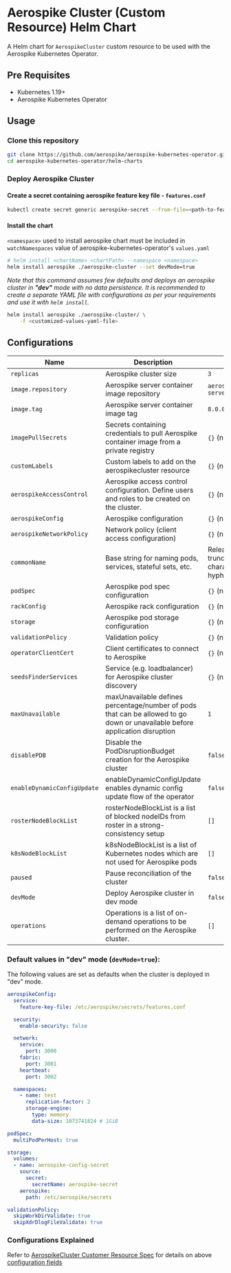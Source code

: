 # Aerospike Cluster (Custom Resource) Helm Chart

A Helm chart for `AerospikeCluster` custom resource to be used with the Aerospike Kubernetes Operator.

## Pre Requisites

- Kubernetes 1.19+
- Aerospike Kubernetes Operator

## Usage

### Clone this repository

```sh
git clone https://github.com/aerospike/aerospike-kubernetes-operator.git
cd aerospike-kubernetes-operator/helm-charts
```

### Deploy Aerospike Cluster

#### Create a secret containing aerospike feature key file - `features.conf`

```sh
kubectl create secret generic aerospike-secret --from-file=<path-to-features.conf-file> --namespace <namespace>
```

#### Install the chart
`<namespace>` used to install aerospike chart must be included in `watchNamespaces` value of aerospike-kubernetes-operator's `values.yaml`

```sh
# helm install <chartName> <chartPath> --namespace <namespace>
helm install aerospike ./aerospike-cluster --set devMode=true
```


*Note that this command assumes few defaults and deploys an aerospike cluster in **"dev"** mode with no data
persistence. It is recommended to create a separate YAML file with configurations as per your requirements and use it
with `helm install`.*

```sh
helm install aerospike ./aerospike-cluster/ \
    -f <customized-values-yaml-file>
```

## Configurations

| Name | Description                                                                                                                     | Default                                                   |
| -- |---------------------------------------------------------------------------------------------------------------------------------|-----------------------------------------------------------|
| `replicas` | Aerospike cluster size                                                                                                          | `3`                                                       |
| `image.repository` | Aerospike server container image repository                                                                             | `aerospike/aerospike-server-enterprise`                   |
| `image.tag` | Aerospike server container image tag                                                                                           | `8.0.0.0`                                                 |
| `imagePullSecrets` | Secrets containing credentials to pull Aerospike container image from a private registry                                | `{}` (nil)                                                |
| `customLabels` | Custom labels to add on the aerospikecluster resource                                                                           | `{}` (nil)                                                |
| `aerospikeAccessControl` | Aerospike access control configuration. Define users and roles to be created on the cluster.                                    | `{}` (nil)                                                |
| `aerospikeConfig` | Aerospike configuration                                                                                                         | `{}` (nil)                                                |
| `aerospikeNetworkPolicy` | Network policy (client access configuration)                                                                                    | `{}` (nil)                                                |
| `commonName` | Base string for naming pods, services, stateful sets, etc.                                                                      | Release name truncated to 63 characters (without hyphens) |
| `podSpec` | Aerospike pod spec configuration                                                                                                | `{}` (nil)                                                |
| `rackConfig` | Aerospike rack configuration                                                                                                    | `{}` (nil)                                                |
| `storage` | Aerospike pod storage configuration                                                                                             | `{}` (nil)                                                |
| `validationPolicy` | Validation policy                                                                                                               | `{}` (nil)                                                |
| `operatorClientCert` | Client certificates to connect to Aerospike                                                                                     | `{}` (nil)                                                |
| `seedsFinderServices` | Service (e.g. loadbalancer) for Aerospike cluster discovery                                                                     | `{}` (nil)                                                |
| `maxUnavailable` | maxUnavailable defines percentage/number of pods that can be allowed to go down or unavailable before application disruption    | `1`                                                       |
| `disablePDB` | Disable the PodDisruptionBudget creation for the Aerospike cluster                                                              | `false`                                                   |
| `enableDynamicConfigUpdate` | enableDynamicConfigUpdate enables dynamic config update flow of the operator                                                    | `false`                                                   |
| `rosterNodeBlockList` | rosterNodeBlockList is a list of blocked nodeIDs from roster in a strong-consistency setup                                      | `[]`                                                      |
| `k8sNodeBlockList` | k8sNodeBlockList is a list of Kubernetes nodes which are not used for Aerospike pods                                            | `[]`                                                      |
| `paused` | Pause reconciliation of the cluster                                                                                             | `false`                                                   |
| `devMode` | Deploy Aerospike cluster in dev mode                                                                                            | `false`                                                   |
| `operations` | Operations is a list of on-demand operations to be performed on the Aerospike cluster.                                            | `[]`                                                      |

### Default values in "dev" mode (`devMode=true`):

The following values are set as defaults when the cluster is deployed in "dev" mode.

```yaml
aerospikeConfig:
  service:
    feature-key-file: /etc/aerospike/secrets/features.conf

  security:
    enable-security: false

  network:
    service:
      port: 3000
    fabric:
      port: 3001
    heartbeat:
      port: 3002

  namespaces:
    - name: test
      replication-factor: 2
      storage-engine:
        type: memory
        data-size: 1073741824 # 1GiB

podSpec:
  multiPodPerHost: true

storage:
  volumes:
  - name: aerospike-config-secret
    source:
      secret:
        secretName: aerospike-secret
    aerospike:
      path: /etc/aerospike/secrets

validationPolicy:
  skipWorkDirValidate: true
  skipXdrDlogFileValidate: true
```

### Configurations Explained

Refer to [AerospikeCluster Customer Resource Spec](https://docs.aerospike.com/cloud/kubernetes/operator/cluster-configuration-settings#spec) for details on above [configuration fields](#Configurations)
